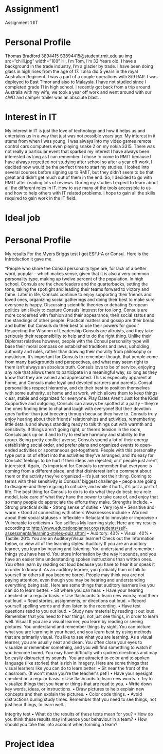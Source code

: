 # Assignment1
Assignment 1 IIT
<!DOCTYPE html>
<html>
<body>

<h1>Personal Profile</h1>
<p>Thomas Bradford 
3894415
S3894415@student.rmit.edu.au
img src=”chilli.jpg” width=”100”
Hi, I’m Tom, I’m 32 Years old.
I have a background in the trade industry, I’m a glazier by trade. I have been doing glass in high rises from the age of 17. I also did 5 years in the royal Australian Regiment. I was a part of a couple operations with 8/9 RAR. I was deployed to East Timor and also to Malaysia. I have not studied since I completed grade 11 in high school. I recently got back from a trip around Australia with my wife, we took a year off work and went around with our 4WD and camper trailer was an absolute blast.
.</p>




<h1>Interest in IT</h1>
<p>My interest in IT is just the love of technology and how it helps us and entertains us in a way that just was not possible years ago. My interest in it stems from when I was young, I was always into my video games remote control cars computers even playing snake 2 on my nokia 3315. There was not really a particular event that sparked my interest I have always been interested as long as I can remember.
I chose to come to RMIT because I have always regretted not studying after school so after a year off work, I decided now would be the perfect time to start my studies. I looked into several courses before signing up to RMIT, but they didn’t seem to be that great and didn’t get much out of them in the end. So, I decided to go with RMIT after reading lots of reviews.
During my studies I expect to learn about all the different roles in IT. How to use many of the tools accessible to us and how to help others with IT related problems. I hope to gain all the skills required to gain work in the IT field.
</p>
<h1>Ideal job</h1>
<p></p>
<h1>Personal Profile</h1>
<p>My results
For the Myers Briggs test I got ESFJ-A or Consul. Here is the Introduction it gave me.



“People who share the Consul personality type are, for lack of a better word, popular – which makes sense, given that it is also a very common personality type, making up twelve percent of the population. In high school, Consuls are the cheerleaders and the quarterbacks, setting the tone, taking the spotlight and leading their teams forward to victory and fame. Later in life, Consuls continue to enjoy supporting their friends and loved ones, organizing social gatherings and doing their best to make sure everyone is happy.
Discussing scientific theories or debating European politics isn’t likely to capture Consuls’ interest for too long. Consuls are more concerned with fashion and their appearance, their social status and the standings of other people. Practical matters and gossip are their bread and butter, but Consuls do their best to use their powers for good.”
Respecting the Wisdom of Leadership
Consuls are altruists, and they take seriously their responsibility to help and to do the right thing. Unlike their Diplomat relatives however, people with the Consul personality type will base their moral compass on established traditions and laws, upholding authority and rules, rather than drawing their morality from philosophy or mysticism. It’s important for Consuls to remember though, that people come from many backgrounds and perspectives, and what may seem right to them isn’t always an absolute truth.
Consuls love to be of service, enjoying any role that allows them to participate in a meaningful way, so long as they know that they are valued and appreciated. This is especially apparent at home, and Consuls make loyal and devoted partners and parents. Consul personalities respect hierarchy, and do their best to position themselves with some authority, at home and at work, which allows them to keep things clear, stable and organized for everyone.
Play Dates Aren’t Just for the Kids!
Supportive and outgoing, Consuls can always be spotted at a party – they’re the ones finding time to chat and laugh with everyone! But their devotion goes further than just breezing through because they have to. Consuls truly enjoy hearing about their friends’ relationships and activities, remembering little details and always standing ready to talk things out with warmth and sensitivity. If things aren’t going right, or there’s tension in the room, Consuls pick up on it and to try to restore harmony and stability to the group.
Being pretty conflict-averse, Consuls spend a lot of their energy establishing social order, and prefer plans and organized events to open-ended activities or spontaneous get-togethers. People with this personality type put a lot of effort into the activities they’ve arranged, and it’s easy for Consuls’ feelings to be hurt if their ideas are rejected, or if people just aren’t interested. Again, it’s important for Consuls to remember that everyone is coming from a different place, and that disinterest isn’t a comment about them or the activity they’ve organized – it’s just not their thing.
Coming to terms with their sensitivity is Consuls’ biggest challenge – people are going to disagree and they’re going to criticize, and while it hurts, it’s just a part of life. The best thing for Consuls to do is to do what they do best: be a role model, take care of what they have the power to take care of, and enjoy that so many people do appreciate the efforts they make.
Strengths include.
•	Strong practical skills
•	Strong sense of duties
•	Very loyal
•	Sensitive and warm
•	Good at connecting with others
Weaknesses include
•	Worried about their social statuses 
•	Inflexible
•	Reluctant to innovate or improvise
•	Vulnerable to criticism
•	Too selfless
My learning style.
Here are my results according to 
http://www.educationplanner.org/students/self-assessments/learning-styles-quiz.shtml
•	Auditory: 40%
•	Visual: 40%
•	Tactile: 20%
You are an Auditory/Visual learner! Check out the information below, or view all of the learning styles.
Auditory
If you are an auditory learner, you learn by hearing and listening. You understand and remember things you have heard. You store information by the way it sounds, and you have an easier time understanding spoken instructions than written ones. You often learn by reading out loud because you have to hear it or speak it in order to know it.
As an auditory learner, you probably hum or talk to yourself or others if you become bored. People may think you are not paying attention, even though you may be hearing and understanding everything being said.
Here are some things that auditory learners like you can do to learn better.
•	Sit where you can hear.
•	Have your hearing checked on a regular basis.
•	Use flashcards to learn new words; read them out loud.
•	Read stories, assignments, or directions out loud.
•	Record yourself spelling words and then listen to the recording.
•	Have test questions read to you out loud.
•	Study new material by reading it out loud.
Remember that you need to hear things, not just see things, in order to learn well.
Visual
If you are a visual learner, you learn by reading or seeing pictures. You understand and remember things by sight. You can picture what you are learning in your head, and you learn best by using methods that are primarily visual. You like to see what you are learning.
As a visual learner, you are usually neat and clean. You often close your eyes to visualize or remember something, and you will find something to watch if you become bored. You may have difficulty with spoken directions and may be easily distracted by sounds. You are attracted to color and to spoken language (like stories) that is rich in imagery.
Here are some things that visual learners like you can do to learn better:
•	Sit near the front of the classroom. (It won't mean you're the teacher's pet!)
•	Have your eyesight checked on a regular basis.
•	Use flashcards to learn new words.
•	Try to visualize things that you hear or things that are read to you.
•	Write down key words, ideas, or instructions.
•	Draw pictures to help explain new concepts and then explain the pictures.
•	Color code things.
•	Avoid distractions during study times.
Remember that you need to see things, not just hear things, to learn well.



Integrity test
• What do the results of these tests mean for you?
 • How do you think these results may influence your behaviour in a team? 
• How should you take this into account when forming a team?




</p>
<h1>Project idea</h1>
<p></p>

</body>
</html>
